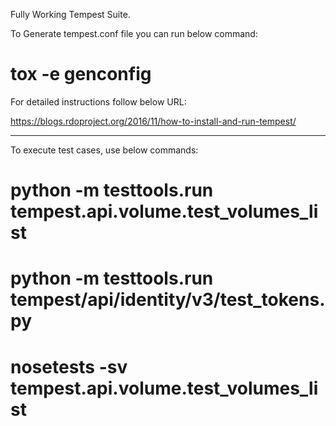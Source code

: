 Fully Working Tempest Suite.

To Generate tempest.conf file you can run below command:

# tox -e genconfig

For detailed instructions follow below URL:

https://blogs.rdoproject.org/2016/11/how-to-install-and-run-tempest/


------------------------------------------------------------------
To execute test cases, use below commands:

# python -m testtools.run tempest.api.volume.test_volumes_list

# python -m testtools.run tempest/api/identity/v3/test_tokens.py

# nosetests -sv tempest.api.volume.test_volumes_list
